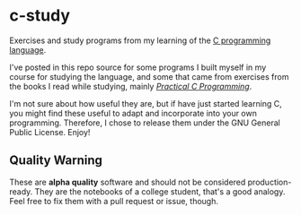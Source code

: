 # c-study

Exercises and study programs from my learning of the [C programming language](https://en.wikipedia.org/wiki/C_(programming_language)).

I've posted in this repo source for some programs I built myself in my course for studying the language, and some that came from exercises from the books I read while studying, mainly [*Practical C Programming*](https://www.oreilly.com/library/view/practical-c-programming/1565923065/).

I'm not sure about how useful they are, but if have just started learning C, you might find these useful to adapt and incorporate into your own programming. Therefore, I chose to release them under the GNU General Public License. Enjoy!

## Quality Warning

These are **alpha quality** software and should not be considered production-ready. They are the notebooks of a college student, that's a good analogy. Feel free to fix them with a pull request or issue, though.
